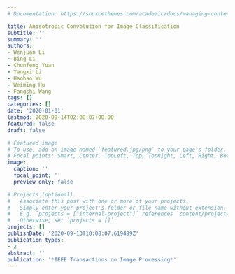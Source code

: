 ```yaml
---
# Documentation: https://sourcethemes.com/academic/docs/managing-content/

title: Anisotropic Convolution for Image Classification
subtitle: ''
summary: ''
authors:
- Wenjuan Li
- Bing Li
- Chunfeng Yuan
- Yangxi Li
- Haohao Wu
- Weiming Hu
- Fangshi Wang
tags: []
categories: []
date: '2020-01-01'
lastmod: 2020-09-14T02:08:07+08:00
featured: false
draft: false

# Featured image
# To use, add an image named `featured.jpg/png` to your page's folder.
# Focal points: Smart, Center, TopLeft, Top, TopRight, Left, Right, BottomLeft, Bottom, BottomRight.
image:
  caption: ''
  focal_point: ''
  preview_only: false

# Projects (optional).
#   Associate this post with one or more of your projects.
#   Simply enter your project's folder or file name without extension.
#   E.g. `projects = ["internal-project"]` references `content/project/deep-learning/index.md`.
#   Otherwise, set `projects = []`.
projects: []
publishDate: '2020-09-13T18:08:07.619499Z'
publication_types:
- 2
abstract: ''
publication: '*IEEE Transactions on Image Processing*'
---
```

